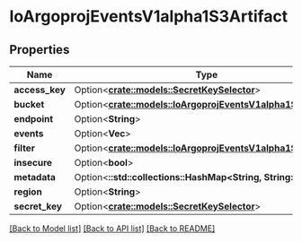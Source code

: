 # IoArgoprojEventsV1alpha1S3Artifact

## Properties

Name | Type | Description | Notes
------------ | ------------- | ------------- | -------------
**access_key** | Option<[**crate::models::SecretKeySelector**](SecretKeySelector.md)> |  | [optional]
**bucket** | Option<[**crate::models::IoArgoprojEventsV1alpha1S3Bucket**](io.argoproj.events.v1alpha1.S3Bucket.md)> |  | [optional]
**endpoint** | Option<**String**> |  | [optional]
**events** | Option<**Vec<String>**> |  | [optional]
**filter** | Option<[**crate::models::IoArgoprojEventsV1alpha1S3Filter**](io.argoproj.events.v1alpha1.S3Filter.md)> |  | [optional]
**insecure** | Option<**bool**> |  | [optional]
**metadata** | Option<**::std::collections::HashMap<String, String>**> |  | [optional]
**region** | Option<**String**> |  | [optional]
**secret_key** | Option<[**crate::models::SecretKeySelector**](SecretKeySelector.md)> |  | [optional]

[[Back to Model list]](../README.md#documentation-for-models) [[Back to API list]](../README.md#documentation-for-api-endpoints) [[Back to README]](../README.md)



